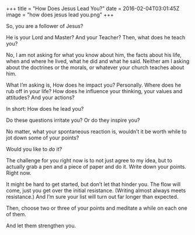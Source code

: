 +++
title = "How Does Jesus Lead You?"
date = 2016-02-04T03:01:45Z
image = "how does jesus lead you.png"
+++

So, you are a follower of Jesus?

He is your Lord and Master? And your Teacher? Then, what does he teach you?

No, I am not asking for what you know about him, the facts about his life, when and where he lived, what he did and what he said. Neither am I asking about the doctrines or the morals, or whatever your church teaches about him.

What I’m asking is, How does he impact you? Personally. Where does he rub off in your life? How does he influence your thinking, your values and attitudes? And your actions?

In short: How does he lead you?

Do these questions irritate you? Or do they inspire you?

No matter, what your spontaneous reaction is, wouldn’t it be worth while to jot down some of your points?

Would you like to *do* it?

The challenge for you right now is to not just agree to my idea, but to actually grab a pen and a piece of paper and do it. Write down your points. Right now.

It might be hard to get started, but don’t let that hinder you. The flow will come, just you get over the initial resistance. (Writing almost always meets resistance.) And I’m sure your list will turn out far longer than expected.

Then, choose two or three of your points and meditate a while on each one of them.

And let them strengthen you.
